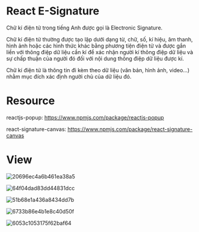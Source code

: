 # React E-Signature
Chữ kí điện tử trong tiếng Anh được gọi là Electronic Signature.

Chữ kí điện tử thường được tạo lập dưới dạng từ, chữ, số, kí hiệu, âm thanh, hình ảnh hoặc các hình thức khác bằng phương tiện điện tử và được gắn liền với thông điệp dữ liệu cần kí để xác nhận người kí thông điệp dữ liệu và sự chấp thuận của người đó đối với nội dung thông điệp dữ liệu được kí.   

Chữ kí điện tử là thông tin đi kèm theo dữ liệu (văn bản, hình ảnh, video...) nhằm mục đích xác định người chủ của dữ liệu đó.


# Resource
reactjs-popup: https://www.npmjs.com/package/reactjs-popup

react-signature-canvas: https://www.npmjs.com/package/react-signature-canvas



# View

![20696ec4a6b461ea38a5](https://user-images.githubusercontent.com/93653410/194322216-3586b826-c3af-46ca-908c-f21daca50988.jpg)


![64f04dad83dd44831dcc](https://user-images.githubusercontent.com/93653410/194322436-fbca6d84-8ad1-48a9-94d9-e67f4527093e.jpg)


![51b68e1a436a8434dd7b](https://user-images.githubusercontent.com/93653410/194322597-e95356c9-4e4f-4c56-9051-bede4f83ece2.jpg)


![6733b86e4b1e8c40d50f](https://user-images.githubusercontent.com/93653410/194322753-4fd0502a-b351-4163-abf0-12b9d2b00395.jpg)


![6053c1053175f62baf64](https://user-images.githubusercontent.com/93653410/194322859-972aebc9-3c02-4967-80ef-351c7d7bc3b8.jpg)
